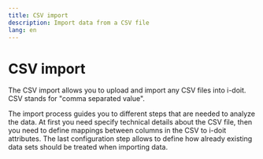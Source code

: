 ```yaml
---
title: CSV import
description: Import data from a CSV file
lang: en
---
```


# CSV import

The CSV import allows you to upload and import any CSV files into i-doit. CSV stands for "comma separated value".

The import process guides you to different steps that are needed to analyze the data. At first you need specify technical details about the CSV file, then you need to define mappings between columns in the CSV to i-doit attributes. The last configuration step allows to define how already existing data sets should be treated when importing data.

